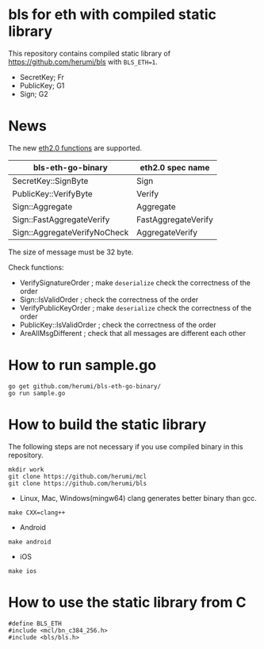 # bls for eth with compiled static library

This repository contains compiled static library of https://github.com/herumi/bls with `BLS_ETH=1`.

* SecretKey; Fr
* PublicKey; G1
* Sign; G2

# News
The new [eth2.0 functions](https://github.com/ethereum/eth2.0-specs/blob/dev/specs/phase0/beacon-chain.md#bls-signatures) are supported.

bls-eth-go-binary | eth2.0 spec name|
------|-----------------|
SecretKey::SignByte|Sign|
PublicKey::VerifyByte|Verify|
Sign::Aggregate|Aggregate|
Sign::FastAggregateVerify|FastAggregateVerify|
Sign::AggregateVerifyNoCheck|AggregateVerify|

The size of message must be 32 byte.

Check functions:
- VerifySignatureOrder ; make `deserialize` check the correctness of the order
- Sign::IsValidOrder ; check the correctness of the order
- VerifyPublicKeyOrder ; make `deserialize` check the correctness of the order
- PublicKey::IsValidOrder ; check the correctness of the order
- AreAllMsgDifferent ; check that all messages are different each other

# How to run sample.go
```
go get github.com/herumi/bls-eth-go-binary/
go run sample.go
```

# How to build the static library
The following steps are not necessary if you use compiled binary in this repository.

```
mkdir work
git clone https://github.com/herumi/mcl
git clone https://github.com/herumi/bls
```

* Linux, Mac, Windows(mingw64)
clang generates better binary than gcc.
```
make CXX=clang++
```

* Android
```
make android
```

* iOS
```
make ios
```

# How to use the static library from C
```
#define BLS_ETH
#include <mcl/bn_c384_256.h>
#include <bls/bls.h>
```
